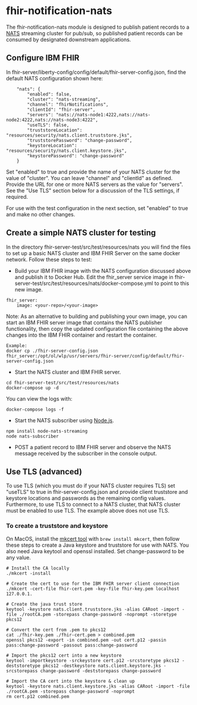 # fhir-notification-nats

The fhir-notification-nats module is designed to publish patient records to a [NATS](http://nats.io) streaming cluster for pub/sub, so published patient records can be consumed by designated downstream applications.  

## Configure IBM FHIR
In fhir-server/liberty-config/config/default/fhir-server-config.json, find the default NATS configuration shown here:  

```
    "nats": {
        "enabled": false,
        "cluster": "nats-streaming",
        "channel": "fhirNotifications",
        "clientId": "fhir-server",
        "servers": "nats://nats-node1:4222,nats://nats-node2:4222,nats://nats-node3:4222",
        "useTLS": false,
        "truststoreLocation": "resources/security/nats.client.truststore.jks",
        "truststorePassword": "change-password",
        "keystoreLocation": "resources/security/nats.client.keystore.jks",
        "keystorePassword": "change-password"
    }
```
 
Set "enabled" to true and provide the name of your NATS cluster for the value of "cluster".  You can leave "channel" and "clientId" as defined.  Provide the URL for one or more NATS servers as the value for "servers". See the "Use TLS" section below for a discussion of the TLS settings, if required.  

For use with the test configuration in the next section, set "enabled" to true and make no other changes.

## Create a simple NATS cluster for testing

In the directory fhir-server-test/src/test/resources/nats you will find the files to set up a basic NATS cluster and IBM FHIR Server on the same docker network.  Follow these steps to test:

* Build your IBM FHIR image with the NATS configuration discussed above and publish it to Docker Hub.  Edit the fhir_server service image in fhir-server-test/src/test/resources/nats/docker-compose.yml to point to this new image.  


```  
fhir_server:  
	image: <your-repo>/<your-image>  
```  


Note: As an alternative to building and publishing your own image, you can start an IBM FHIR server image that contains the NATS publisher functionality, then copy the updated configuration file containing the above changes into the IBM FHIR container and restart the container.  
 
```
Example: 
docker cp ./fhir-server-config.json fhir_server:/opt/ol/wlp/usr/servers/fhir-server/config/default/fhir-server-config.json
```        

* Start the NATS cluster and IBM FHIR server.  

```
cd fhir-server-test/src/test/resources/nats
docker-compose up -d
```  

You can view the logs with:  

```
docker-compose logs -f  
```

* Start the NATS subscriber using [Node.js](https://nodejs.org/en/download/).  

```  
npm install node-nats-streaming  
node nats-subscriber  
```  

* POST a patient record to IBM FHIR server and observe the NATS message received by the subscriber in the console output.


## Use TLS (advanced)

To use TLS (which you must do if your NATS cluster requires TLS) set "useTLS" to true in fhir-server-config.json and provide client truststore and keystore locations and passwords as the remaining config values.  Furthermore, to use TLS to connect to a NATS cluster, that NATS cluster must be enabled to use TLS.  The example above does not use TLS.

### To create a truststore and keystore

On MacOS, install the [mkcert tool](https://github.com/FiloSottile/mkcert) with `brew install mkcert`, then follow these steps to create a Java keystore and truststore for use with NATS.  You also need Java keytool and openssl installed. Set change-password to be any value. 

```
# Install the CA locally
./mkcert -install 
 
# Create the cert to use for the IBM FHIR server client connection
./mkcert -cert-file fhir-cert.pem -key-file fhir-key.pem localhost 127.0.0.1. 

# Create the java trust store
keytool -keystore nats.client.truststore.jks -alias CARoot -import -file ./rootCA.pem -storepass change-password -noprompt -storetype pkcs12

# Convert the cert from .pem to pkcs12
cat ./fhir-key.pem ./fhir-cert.pem > combined.pem
openssl pkcs12 -export -in combined.pem -out cert.p12 -passin pass:change-password -passout pass:change-password

# Import the pkcs12 cert into a new keystore
keytool -importkeystore -srckeystore cert.p12 -srcstoretype pkcs12 -deststoretype pkcs12 -destkeystore nats.client.keystore.jks -srcstorepass change-password -deststorepass change-password

# Import the CA cert into the keystore & clean up
keytool -keystore nats.client.keystore.jks -alias CARoot -import -file ./rootCA.pem -storepass change-password -noprompt
rm cert.p12 combined.pem  
```
